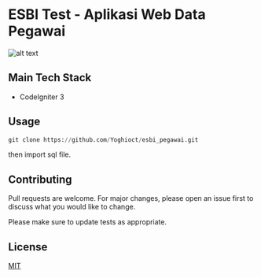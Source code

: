 # ESBI Test - Aplikasi Web Data Pegawai
![alt text](https://ibb.co/Qd6BTvL)
## Main Tech Stack

- CodeIgniter 3

## Usage

```python
git clone https://github.com/Yoghioct/esbi_pegawai.git
```
then import sql file.

## Contributing
Pull requests are welcome. For major changes, please open an issue first to discuss what you would like to change.

Please make sure to update tests as appropriate.

## License
[MIT](https://choosealicense.com/licenses/mit/)
